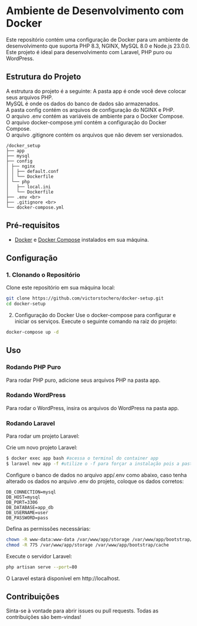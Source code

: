 # Ambiente de Desenvolvimento com Docker

Este repositório contém uma configuração de Docker para um ambiente de desenvolvimento que suporta PHP 8.3, NGINX, MySQL 8.0 e Node.js 23.0.0. Este projeto é ideal para desenvolvimento com Laravel, PHP puro ou WordPress.

## Estrutura do Projeto

A estrutura do projeto é a seguinte:
A pasta app é onde você deve colocar seus arquivos PHP. <br>
MySQL é onde os dados do banco de dados são armazenados. <br>
A pasta config contém os arquivos de configuração do NGINX e PHP.<br>
O arquivo .env contém as variáveis de ambiente para o Docker Compose.<br>
O arquivo docker-compose.yml contém a configuração do Docker Compose.<br>
O arquivo .gitignore contém os arquivos que não devem ser versionados. <br>


````
/docker_setup 
├── app 
├── mysql 
├── config 
│ ├── nginx 
│ │ ├── default.conf 
│ │ └── Dockerfile 
│ └── php 
│   ├── local.ini 
│   └── Dockerfile
├── .env <br>
├── .gitignore <br>
└── docker-compose.yml
````


## Pré-requisitos

- [Docker](https://www.docker.com/get-started) e [Docker Compose](https://docs.docker.com/compose/) instalados em sua máquina.

## Configuração

### 1. Clonando o Repositório

Clone este repositório em sua máquina local:

````bash
git clone https://github.com/victorstochero/docker-setup.git
cd docker-setup
````
2. Configuração do Docker
Use o docker-compose para configurar e iniciar os serviços. Execute o seguinte comando na raiz do projeto:
````bash
docker-compose up -d
````

## Uso
### Rodando PHP Puro
Para rodar PHP puro, adicione seus arquivos PHP na pasta app.

### Rodando WordPress
Para rodar o WordPress, insira os arquivos do WordPress na pasta app.

### Rodando Laravel
Para rodar um projeto Laravel:

Crie um novo projeto Laravel:

````bash
$ docker exec app bash #acessa o terminal do container app
$ laravel new app -f #utilize o -f para forçar a instalação pois a pasta app já existe
````
Configure o banco de dados no arquivo app/.env como abaixo, caso tenha alterado os dados no arquivo .env do projeto, coloque os dados corretos:
````.env
DB_CONNECTION=mysql
DB_HOST=mysql
DB_PORT=3306
DB_DATABASE=app_db
DB_USERNAME=user
DB_PASSWORD=pass
````
Defina as permissões necessárias:
````bash
chown -R www-data:www-data /var/www/app/storage /var/www/app/bootstrap/cache
chmod -R 775 /var/www/app/storage /var/www/app/bootstrap/cache
````

Execute o servidor Laravel:
````bash
php artisan serve --port=80
````
O Laravel estará disponível em http://localhost.

## Contribuições
Sinta-se à vontade para abrir issues ou pull requests. 
Todas as contribuições são bem-vindas!
